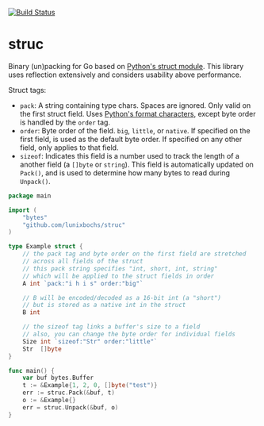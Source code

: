 [![Build Status](https://travis-ci.org/lunixbochs/struc.svg?branch=master)](https://travis-ci.org/lunixbochs/struc)

struc
====

Binary (un)packing for Go based on [Python's struct module](https://docs.python.org/2/library/struct.html). This library uses reflection extensively and considers usability above performance.

Struct tags:

 - `pack`: A string containing type chars. Spaces are ignored. Only valid on the first struct field. Uses [Python's format characters](https://docs.python.org/2/library/struct.html#format-characters), except byte order is handled by the `order` tag.
 - `order`: Byte order of the field. `big`, `little`, or `native`. If specified on the first field, is used as the default byte order. If specified on any other field, only applies to that field.
 - `sizeof`: Indicates this field is a number used to track the length of a another field (a `[]byte` or `string`). This field is automatically updated on `Pack()`, and is used to determine how many bytes to read during `Unpack()`.

```Go
package main

import (
    "bytes"
    "github.com/lunixbochs/struc"
)

type Example struct {
    // the pack tag and byte order on the first field are stretched
    // across all fields of the struct
    // this pack string specifies "int, short, int, string"
    // which will be applied to the struct fields in order
    A int `pack:"i h i s" order:"big"`

    // B will be encoded/decoded as a 16-bit int (a "short")
    // but is stored as a native int in the struct
    B int

    // the sizeof tag links a buffer's size to a field
    // also, you can change the byte order for individual fields
    Size int `sizeof:"Str" order:"little"`
    Str  []byte
}

func main() {
    var buf bytes.Buffer
    t := &Example{1, 2, 0, []byte("test")}
    err := struc.Pack(&buf, t)
    o := &Example{}
    err = struc.Unpack(&buf, o)
}
```
